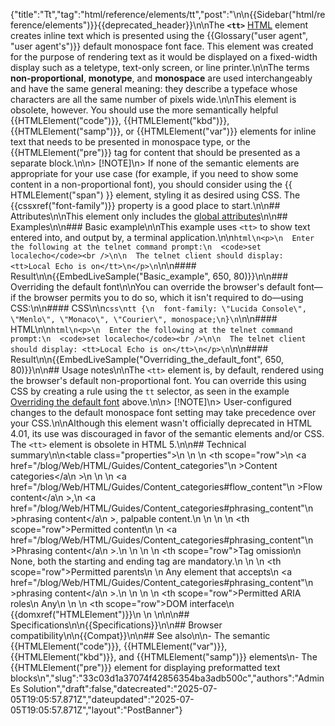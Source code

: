 {"title":"Tt","tag":"html/reference/elements/tt","post":"\n\n{{Sidebar(\"html/reference/elements\")}}{{deprecated_header}}\n\nThe **`<tt>`** [HTML](/blog/Web/HTML) element creates inline text which is presented using the {{Glossary(\"user agent\", \"user agent's\")}} default monospace font face. This element was created for the purpose of rendering text as it would be displayed on a fixed-width display such as a teletype, text-only screen, or line printer.\n\nThe terms **non-proportional**, **monotype**, and **monospace** are used interchangeably and have the same general meaning: they describe a typeface whose characters are all the same number of pixels wide.\n\nThis element is obsolete, however. You should use the more semantically helpful {{HTMLElement(\"code\")}}, {{HTMLElement(\"kbd\")}}, {{HTMLElement(\"samp\")}}, or {{HTMLElement(\"var\")}} elements for inline text that needs to be presented in monospace type, or the {{HTMLElement(\"pre\")}} tag for content that should be presented as a separate block.\n\n> [!NOTE]\n> If none of the semantic elements are appropriate for your use case (for example, if you need to show some content in a non-proportional font), you should consider using the {{ HTMLElement(\"span\") }} element, styling it as desired using CSS. The {{cssxref(\"font-family\")}} property is a good place to start.\n\n## Attributes\n\nThis element only includes the [global attributes](/blog/Web/HTML/Reference/Global_attributes)\n\n## Examples\n\n### Basic example\n\nThis example uses `<tt>` to show text entered into, and output by, a terminal application.\n\n```html\n<p>\n  Enter the following at the telnet command prompt:\n  <code>set localecho</code><br />\n\n  The telnet client should display: <tt>Local Echo is on</tt>\n</p>\n```\n\n#### Result\n\n{{EmbedLiveSample(\"Basic_example\", 650, 80)}}\n\n### Overriding the default font\n\nYou can override the browser's default font—if the browser permits you to do so, which it isn't required to do—using CSS:\n\n#### CSS\n\n```css\ntt {\n  font-family: \"Lucida Console\", \"Menlo\", \"Monaco\", \"Courier\", monospace;\n}\n```\n\n#### HTML\n\n```html\n<p>\n  Enter the following at the telnet command prompt:\n  <code>set localecho</code><br />\n\n  The telnet client should display: <tt>Local Echo is on</tt>\n</p>\n```\n\n#### Result\n\n{{EmbedLiveSample(\"Overriding_the_default_font\", 650, 80)}}\n\n## Usage notes\n\nThe `<tt>` element is, by default, rendered using the browser's default non-proportional font. You can override this using CSS by creating a rule using the `tt` selector, as seen in the example [Overriding the default font](#overriding_the_default_font) above.\n\n> [!NOTE]\n> User-configured changes to the default monospace font setting may take precedence over your CSS.\n\nAlthough this element wasn't officially deprecated in HTML 4.01, its use was discouraged in favor of the semantic elements and/or CSS. The `<tt>` element is obsolete in HTML 5.\n\n## Technical summary\n\n<table class=\"properties\">\n  <tbody>\n    <tr>\n      <th scope=\"row\">\n        <a href=\"/blog/Web/HTML/Guides/Content_categories\"\n          >Content categories</a\n        >\n      </th>\n      <td>\n        <a href=\"/blog/Web/HTML/Guides/Content_categories#flow_content\"\n          >Flow content</a\n        >,\n        <a href=\"/blog/Web/HTML/Guides/Content_categories#phrasing_content\"\n          >phrasing content</a\n        >, palpable content.\n      </td>\n    </tr>\n    <tr>\n      <th scope=\"row\">Permitted content</th>\n      <td>\n        <a href=\"/blog/Web/HTML/Guides/Content_categories#phrasing_content\"\n          >Phrasing content</a\n        >.\n      </td>\n    </tr>\n    <tr>\n      <th scope=\"row\">Tag omission</th>\n      <td>None, both the starting and ending tag are mandatory.</td>\n    </tr>\n    <tr>\n      <th scope=\"row\">Permitted parents</th>\n      <td>\n        Any element that accepts\n        <a href=\"/blog/Web/HTML/Guides/Content_categories#phrasing_content\"\n          >phrasing content</a\n        >.\n      </td>\n    </tr>\n    <tr>\n      <th scope=\"row\">Permitted ARIA roles</th>\n      <td>Any</td>\n    </tr>\n    <tr>\n      <th scope=\"row\">DOM interface</th>\n      <td>{{domxref(\"HTMLElement\")}}</td>\n    </tr>\n  </tbody>\n</table>\n\n## Specifications\n\n{{Specifications}}\n\n## Browser compatibility\n\n{{Compat}}\n\n## See also\n\n- The semantic {{HTMLElement(\"code\")}}, {{HTMLElement(\"var\")}}, {{HTMLElement(\"kbd\")}}, and {{HTMLElement(\"samp\")}} elements\n- The {{HTMLElement(\"pre\")}} element for displaying preformatted text blocks\n","slug":"33c03d1a37074f42856354ba3adb500c","authors":"Admin Es Solution","draft":false,"datecreated":"2025-07-05T19:05:57.871Z","dateupdated":"2025-07-05T19:05:57.871Z","layout":"PostBanner"}